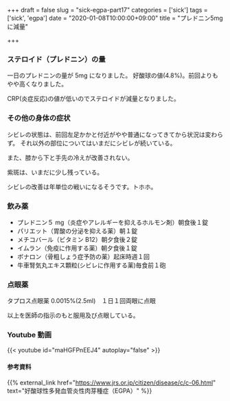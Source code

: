 +++
draft = false
slug = "sick-egpa-part17"
categories = ['sick']
tags = ['sick', 'egpa']
date = "2020-01-08T10:00:00+09:00"
title = "プレドニン5mgに減量"

+++

### ステロイド（プレドニン）の量

一日のプレドニンの量が 5mg になりました。
好酸球の値(4.8%)。前回よりもやや高くなりました。

<!--more-->

CRP(炎症反応)の値が低いのでステロイドが減量となりました。

### その他の身体の症状

シビレの状態は、前回左足かかと付近がやや普通になってきてから状況は変わらず。
それ以外の部位についてはいまだにシビレが続いている。

また、膝から下と手先の冷えが改善されない。

紫斑は、いまだに少し残っている。

シビレの改善は年単位の戦いになるそうです。トホホ。

### 飲み薬

- プレドニン５ mg（炎症やアレルギーを抑えるホルモン剤）朝食後１錠
- パリエット（胃酸の分泌を抑える薬）朝１錠
- メチコバール（ビタミン B12）朝夕食後２錠
- イムラン（免疫に作用する薬）朝夕食後１錠
- ボナロン（骨粗しょう症予防の薬）起床時週１回
- 牛車腎気丸エキス顆粒(シビレに作用する薬)毎食前１砲

### 点眼薬

タプロス点眼薬 0.0015%(2.5ml)　１日１回両眼に点眼

以上を医師の指示のもと服用及び点眼している。

### Youtube 動画

{{< youtube id="maHGFPnEEJ4" autoplay="false" >}}

#### 参考資料

{{% external_link href="https://www.jrs.or.jp/citizen/disease/c/c-06.html" text="好酸球性多発血管炎性肉芽種症（EGPA）" %}}
